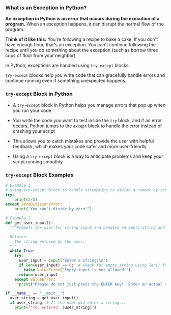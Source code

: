 ### What is an Exception in Python?

**An exception in Python is an error that occurs during the execution of a program.** When an exception happens, it can disrupt the normal flow of the program.

**Think of it like this:** You're following a recipe to bake a cake. If you don't have enough flour, that's an exception. You can't continue following the recipe until you do something about the exception (such as borrow three cups of flour from your neighbor).

In Python, exceptions are handled using `try-except` blocks. 

`try-except` blocks help you write code that can gracefully handle errors and continue running even if something unexpected happens.

### `try-except` Block in Python

- A `try-except` block in Python helps you manage errors that pop up when you run your code

- You write the code you want to test inside the `try` block, and if an error occurs, Python jumps to the `except` block to handle the error instead of crashing your script
- This allows you to catch mistakes and provide the user with helpful feedback, which makes your code safer and more user-friendly
- Using a `try-except` block is a way to anticipate problems and keep your script running smoothly


### `try-except` Block Examples

```python
# Example 1
# Using try-except block to handle attempting to divide a number by zero
try:
    print(2/0)
except ZeroDivisionError:
    print("You can't divide by zero!")
```

```python
# Example 2
def get_user_input():
  """Prompts the user for string input and handles an empty string and a ValueError.

  Returns:
    The string entered by the user.
  """
  while True:
    try:
      user_input = input("Enter a string:\n")
      if len(user_input) == 0:  # Check for empty string using len() function
        raise ValueError("Empty input is not allowed!")
      return user_input
    except ValueError:
      print("Please do not just press the ENTER key!  Enter an actual string instead!")

if __name__ == "__main__":
  user_string = get_user_input()
  if user_string: # If the user did enter a string...
    print(f"You entered: {user_string}")
```
